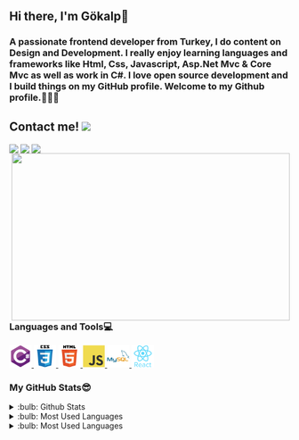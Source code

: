  ## Hi there, I'm Gökalp👋 
<h3 align="left">A passionate frontend developer from Turkey, I do content on Design and Development. I really enjoy learning languages and frameworks like Html, Css, Javascript, Asp.Net Mvc & Core Mvc as well as work in C#. I love open source development and I build things on my GitHub profile. Welcome to my Github profile.👩🏻‍💻</h3>

<h2 align='left'> Contact me! <img src='https://raw.githubusercontent.com/ShahriarShafin/ShahriarShafin/main/Assets/handshake.gif' width="70px"> </h2>
<a href = 'https://linkedin.com/in/gökalp-avcu-204b741a8'> <img width ='32px' align= 'center' src="https://raw.githubusercontent.com/rahulbanerjee26/githubAboutMeGenerator/main/icons/linked-in-alt.svg"/></a>
<a href = 'https://www.twitter.com/gokalpavcu'> <img width = '32px' align= 'center' src="https://raw.githubusercontent.com/rahulbanerjee26/githubAboutMeGenerator/main/icons/twitter.svg"/></a>
<a href = 'https://www.instagram.com/gokalpavcu'> <img width = '32px' align= 'center' src="https://raw.githubusercontent.com/rahulbanerjee26/githubAboutMeGenerator/main/icons/instagram.svg"/></a>

<img src="https://github.com/adriantwarog/adriantwarog/blob/f18f21d501c68faff89e036755b92c53e341e8c1/ipad%20learning.gif" align="right" width="500" height="300" />

<h3 align="left">Languages and Tools💻</h3>
<p align="left"> <a href="https://www.w3schools.com/cs/" target="_blank"> <img src="https://raw.githubusercontent.com/devicons/devicon/master/icons/csharp/csharp-original.svg" alt="csharp" width="40" height="40"/> </a> <a href="https://www.w3schools.com/css/" target="_blank"> <img src="https://raw.githubusercontent.com/devicons/devicon/master/icons/css3/css3-original-wordmark.svg" alt="css3" width="40" height="40"/> </a> <a href="https://www.w3.org/html/" target="_blank"> <img src="https://raw.githubusercontent.com/devicons/devicon/master/icons/html5/html5-original-wordmark.svg" alt="html5" width="40" height="40"/> </a> <a href="https://developer.mozilla.org/en-US/docs/Web/JavaScript" target="_blank"> <img src="https://raw.githubusercontent.com/devicons/devicon/master/icons/javascript/javascript-original.svg" alt="javascript" width="40" height="40"/> </a> <a href="https://www.mysql.com/" target="_blank"> <img src="https://raw.githubusercontent.com/devicons/devicon/master/icons/mysql/mysql-original-wordmark.svg" alt="mysql" width="40" height="40"/> </a> <a href="https://reactjs.org/" target="_blank"> <img src="https://raw.githubusercontent.com/devicons/devicon/master/icons/react/react-original-wordmark.svg" alt="react" width="40" height="40"/> </a> </p>

<h3>My GitHub Stats😎</h3>
<p align="center"><details>
<summary>:bulb: Github Stats</summary>
<img src="https://github-readme-stats.vercel.app/api?username=GokalpAvcu&theme=tokyonight" >
 </details>
 
 <details>
<summary>:bulb: Most Used Languages</summary>
<img src="https://github-readme-stats.vercel.app/api/top-langs/?username=GokalpAvcu&langs_count=10&theme=tokyonight&layout=compact" alt="GokalpAvcu:: Top Langs" />
 </details>
 
 <details>
 <summary>:bulb: Most Used Languages</summary>
 <img src="[![willianrod's wakatime stats](https://github-readme-stats.vercel.app/api/wakatime?username=GokalpAvcu)](https://github.com/anuraghazra/github-readme-stats)" />
 </details></p>






